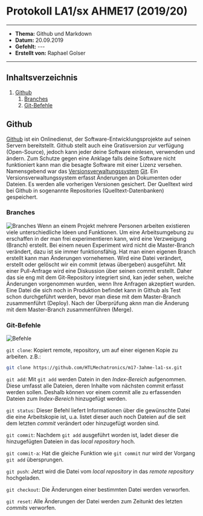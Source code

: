 # Protokoll LA1/sx AHME17 (2019/20)
-------------------------------------------------------------
  * **Thema:** Github und Markdown
  * **Datum:** 20.09.2019
  * **Gefehlt:** ---
  * **Erstellt von:** Raphael Golser
  --------------------------------------------------------------
  ## Inhaltsverzeichnis
  1. [Github](#github)
     1. [Branches](#branches)
     1. [Git-Befehle](#git-befehle)
  
  
  ## Github
[Github](https://de.wikipedia.org/wiki/GitHub) ist ein Onlinedienst, der Software-Entwicklungsprojekte auf seinen Servern bereitstellt. Github stellt auch eine Gratisversion zur verfügung (Open-Source), jedoch kann jeder deine Software einlesen, verwenden und ändern. Zum Schutze gegen eine Anklage falls deine Software nicht funktioniert kann man die besagte Software mit einer Lizenz versehen. Namensgebend war das [Versionsverwaltungssystem](https://de.wikipedia.org/wiki/Versionsverwaltung) [Git](https://de.wikipedia.org/wiki/Git). Ein Versionsverwaltungssystem erfasst Änderungen an Dokumenten oder Dateien. Es werden alle vorherigen Versionen gesichert. Der Quelltext wird bei Github in sogenannte Repositories (Quelltext-Datenbanken) gespeichert.

  ### Branches
  ![Branches](https://guides.github.com/activities/hello-world/branching.png)
Wenn an einem Projekt mehrere Personen arbeiten existieren viele unterschiedliche Ideen und Funktionen. Um eine Arbeitsumgebung zu erschaffen in der man frei experimentieren kann, wird eine Verzweigung (Branch) erstellt. Bei einem neuen Experiment wird nicht die Master-Branch verändert, dazu ist sie immer funktionsfähig. Hat man einen eigenen Branch erstellt kann man Änderungen vornehemen. Wird eine Datei verändert, erstellt oder gelöscht wir ein commit (etwas übergeben) ausgeführt. Mit einer Pull-Anfrage wird eine Diskussion über seinen commit erstellt. Daher das sie eng mit dem Git-Repository integriert sind, kan jeder sehen, welche Änderungen vorgenommen wurden, wenn Ihre Anfragen akzeptiert wurden. Eine Datei die sich noch in Produktion befindet kann in Github als Test schon durchgeführt werden, bevor man diese mit dem Master-Branch zusammenführt (Deploy). Nach der Überprüfung aknn man die Änderung mit dem Master-Branch zusammenführen (Merge).

  ### Git-Befehle
  ![Befehle](https://i.pinimg.com/originals/cd/7c/15/cd7c15691839a4eaf41c71274f7ae98c.png)
  
`git clone`: Kopiert remote, repository, um auf einer eigenen Kopie zu arbeiten.
z.B.:
```bash 
git clone https://github.com/HTLMechatronics/m17-3ahme-la1-sx.git
``` 

`git add`: Mit `git add` werden Datein in den *Index-Bereich* aufgenommen. Diese umfasst alle Dateien, deren Inhalte vom nächsten commit erfasst werden sollen. Deshalb können vor einem commit alle zu erfassenden Dateien zum *Index-Bereich* hinzugefügt werden.

`git status`: Dieser Befehl liefert Informationen über die gewünschte Datei die eine Arbeitskopie ist, u.a. listet dieser auch noch Dateien auf die seit dem letzten *commit* verändert oder hinzugefügt worden sind.

`git commit`: Nachdem `git add` ausgeführt worden ist, ladet dieser die hinzugefügten Dateien in das *local repository* hoch.

`git commit-a`: Hat die gleiche Funktion wie `git commit` nur wird der Vorgang `git add` übersprungen.

`git push`: Jetzt wird die Datei vom *local repository* in das *remote repository* hochgeladen.

`git checkout`: Die Änderungen einer bestimmten Datei werden verworfen.

`git reset`: Alle Änderungen der Datei werden zum Zeitunkt des letzten *commits* verworfen.
